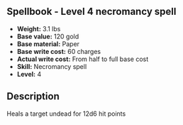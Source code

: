 ## Spellbook - Level 4 necromancy spell

- **Weight:** 3.1 lbs
- **Base value:** 120 gold
- **Base material:** Paper
- **Base write cost:** 60 charges
- **Actual write cost:** From half to full base cost
- **Skill:** Necromancy spell
- **Level:** 4

## Description

Heals a target undead for 12d6 hit points
